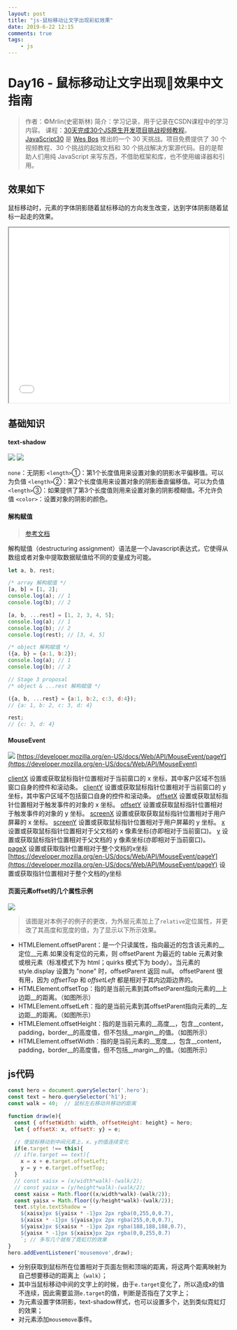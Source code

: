 ```yaml
---
layout: post
title: "js-鼠标移动让文字出现彩虹效果"
date: 2019-6-22 12:15
comments: true
tags: 
	- js
---
```


# Day16 - 鼠标移动让文字出现🌈效果中文指南

> 作者：©Mrlin(史密斯林)
> 简介：学习记录，用于记录在CSDN课程中的学习内容。
> 课程：[30天完成30个JS原生开发项目挑战视频教程](https://edu.csdn.net/course/detail/5776)。[JavaScript30](https://javascript30.com) 是 [Wes Bos](https://github.com/wesbos) 推出的一个 30 天挑战。项目免费提供了 30 个视频教程、30 个挑战的起始文档和 30 个挑战解决方案源代码。目的是帮助人们用纯 JavaScript 来写东西，不借助框架和库，也不使用编译器和引用。


## 效果如下

鼠标移动时，元素的字体阴影随着鼠标移动的方向发生改变，达到字体阴影随着鼠标一起走的效果。
<iframe src="/assets/demo/js_learn/class16/index.html" width="100%" height="400" scrolling="auto"></iframe>

<!-- more -->
## 基础知识

#### text-shadow

![](http://om1c35wrq.bkt.clouddn.com/Snip20170807_4.png)
![](http://om1c35wrq.bkt.clouddn.com/Snip20170807_5.png)

`none`：无阴影
`<length>`①：第1个长度值用来设置对象的阴影水平偏移值。可以为负值
`<length>`②：第2个长度值用来设置对象的阴影垂直偏移值。可以为负值
`<length>`③：如果提供了第3个长度值则用来设置对象的阴影模糊值。不允许负值
`<color>`：设置对象的阴影的颜色。


#### 解构赋值
> [参考文档](https://developer.mozilla.org/zh-CN/docs/Web/JavaScript/Reference/Operators/Destructuring_assignment)

解构赋值（destructuring assignment）语法是一个Javascript表达式，它使得从数组或者对象中提取数据赋值给不同的变量成为可能。

```js
let a, b, rest;

/* array 解构赋值 */
[a, b] = [1, 2];
console.log(a); // 1
console.log(b); // 2

[a, b, ...rest] = [1, 2, 3, 4, 5];
console.log(a); // 1
console.log(b); // 2
console.log(rest); // [3, 4, 5]

/* object 解构赋值 */
({a, b} = {a:1, b:2});
console.log(a); // 1
console.log(b); // 2

// Stage 3 proposal
/* object & ...rest 解构赋值 */

({a, b, ...rest} = {a:1, b:2, c:3, d:4});
// {a: 1, b: 2, c: 3, d: 4}

rest;
// {c: 3, d: 4}
```


#### MouseEvent


![](http://om1c35wrq.bkt.clouddn.com/D6300A0F-CD68-4CE2-AEB7-22DF2CA6FF3F.png)
[https://developer.mozilla.org/en-US/docs/Web/API/MouseEvent/pageY](https://developer.mozilla.org/en-US/docs/Web/API/MouseEvent)

[clientX](https://developer.mozilla.org/en-US/docs/Web/API/MouseEvent/clientX) 设置或获取鼠标指针位置相对于当前窗口的 x 坐标，其中客户区域不包括窗口自身的控件和滚动条。
[clientY](https://developer.mozilla.org/en-US/docs/Web/API/MouseEvent/clientY) 设置或获取鼠标指针位置相对于当前窗口的 y 坐标，其中客户区域不包括窗口自身的控件和滚动条。
[offsetX](https://developer.mozilla.org/en-US/docs/Web/API/MouseEvent/offsetX) 设置或获取鼠标指针位置相对于触发事件的对象的 x 坐标。
[offsetY](https://developer.mozilla.org/en-US/docs/Web/API/MouseEvent/offsetY) 设置或获取鼠标指针位置相对于触发事件的对象的 y 坐标。
[screenX](https://developer.mozilla.org/en-US/docs/Web/API/MouseEvent/screenX) 设置或获取获取鼠标指针位置相对于用户屏幕的 x 坐标。
[screenY](https://developer.mozilla.org/en-US/docs/Web/API/MouseEvent/screenY) 设置或获取鼠标指针位置相对于用户屏幕的 y 坐标。
[x](https://developer.mozilla.org/en-US/docs/Web/API/MouseEvent/x) 设置或获取鼠标指针位置相对于父文档的 x 像素坐标(亦即相对于当前窗口)。
[y](https://developer.mozilla.org/en-US/docs/Web/API/MouseEvent/y) 设置或获取鼠标指针位置相对于父文档的 y 像素坐标(亦即相对于当前窗口)。
[pageX](https://developer.mozilla.org/en-US/docs/Web/API/MouseEvent/pageX) 设置或获取指针位置相对于整个文档的x坐标
[https://developer.mozilla.org/en-US/docs/Web/API/MouseEvent/pageY](https://developer.mozilla.org/en-US/docs/Web/API/MouseEvent/pageY) 设置或获取指针位置相对于整个文档的y坐标

#### 页面元素offset的几个属性示例
![](http://om1c35wrq.bkt.clouddn.com/Snip20170807_6.png)

> 该图是对本例子的例子的更改，为外层元素加上了`relative`定位属性，并更改了其高度和宽度的值，为了显示以下所示效果。

* HTMLElement.offsetParent：是一个只读属性，指向最近的包含该元素的__定位__元素.如果没有定位的元素，则 offsetParent 为最近的 table 元素对象或根元素（标准模式下为 html；quirks 模式下为 body）。当元素的 style.display 设置为 "none" 时，offsetParent 返回 null。
offsetParent 很有用，因为 _offsetTop_ 和 _offsetLeft_ 都是相对于其内边距边界的。
* HTMLElement.offsetTop：指的是当前元素到其offsetParent指向元素的__上边距__的距离。（如图所示）
* HTMLElement.offsetLeft：指的是当前元素到其offsetParent指向元素的__左边距__的距离。（如图所示）
* HTMLElement.offsetHeight：指的是当前元素的__高度__，包含__content，padding，border__的高度值，但不包括__margin__的值。（如图所示）
* HTMLElement.offsetWidth：指的是当前元素的__宽度__，包含__content，padding，border__的高度值，但不包括__margin__的值。（如图所示）

## js代码

```javascript
const hero = document.querySelector('.hero');
const text = hero.querySelector('h1');
const walk = 40;  // 鼠标左右移动共移动的距离

function draw(e){
  const { offsetWidth: width, offsetHeight: height} = hero;
  let { offsetX: x, offsetY: y} = e;

  // 使鼠标移动到中间元素上，x、y的值连续变化
  if(e.target !== this){
  // if(e.target == text){
    x = x + e.target.offsetLeft;
    y = y + e.target.offsetTop;
  }
  // const xaisx = (x/width*walk)-(walk/2);
  // const yaisx = (y/height*walk)-(walk/2);
  const xaisx = Math.floor((x/width*walk)-(walk/2));
  const yaisx = Math.floor((y/height*walk)-(walk/2));
  text.style.textShadow = `
    ${xaisx}px ${yaisx * -1}px 2px rgba(0,255,0,0.7),
    ${xaisx * -1}px ${yaisx}px 2px rgba(255,0,0,0.7),
    ${yaisx}px ${xaisx * -1}px 2px rgba(188,188,188,0.7),
    ${yaisx * -1}px ${xaisx}px 2px rgba(0,0,255,0.7)      
    `; // 多写几个就有了霓虹灯的效果
}
hero.addEventListener('mousemove',draw);
```
* 分别获取到鼠标所在位置相对于页面左侧和顶端的距离，将这两个距离映射为自己想要移动的距离上（`walk`）；
* 其中当鼠标移动中间的文字上的时候，由于`e.target`变化了，所以造成x的值不连续，因此需要监测`e.target`的值，判断是否指在了文字上；
* 为元素设置字体阴影，text-shadow样式，也可以设置多个，达到类似霓虹灯的效果；
* 对元素添加`mousemove`事件。
